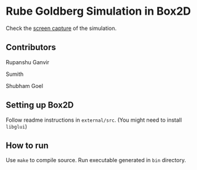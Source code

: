 Rube Goldberg Simulation in Box2D
=================================

Check the [screen capture](https://youtu.be/wO4pToQSqB4) of the simulation.

Contributors
------------
Rupanshu Ganvir

Sumith

Shubham Goel

Setting up Box2D
----------------
Follow readme instructions in `external/src`.
(You might need to install `libglui`)

How to run
----------
Use `make` to compile source. Run executable generated in `bin` directory.


